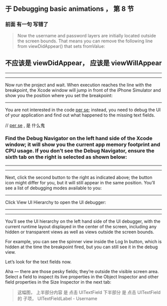 

## 于 Debugging basic animations ， 第 8 节




### 前面 有一句 写错了

> Now the username and password layers are initially located outside the screen bounds. That means you can remove the following line from viewDidAppear() that sets fromValue:


## 不应该是 viewDidAppear，          应该是 viewWillAppear

<hr>


<hr>


Now run the project and wait. When execution reaches the line with the breakpoint, the Xcode window will jump in front of the iPhone Simulator and show you the position where you set the breakpoint:


<hr>


You are not interested in the code <u>per se</u>; instead, you need to debug the UI of your application and find out what happened to the missing text fields.

//  <u>per se</u> , 是 什么鬼


### Find the Debug Navigator on the left hand side of the Xcode window; it will show you the current app memory footprint and CPU usage. If you don’t see the Debug Navigator, ensure the sixth tab on the right is selected as shown below:


<hr>


<hr>





Next, click the second button to the right as indicated above; the button icon might differ for you, but it will still appear in the same position. You’ll see a list of debugging modes available to you:



<hr>


Click View UI Hierarchy to open the UI debugger:


<hr>

<hr>



You’ll see the UI hierarchy on the left hand side of the UI debugger, with the current runtime layout displayed in the center of the screen, including any hidden or transparent views as well as views outside the screen bounds.


For example, you can see the spinner view inside the Log In button, which is hidden at the time the breakpoint fired, but you can still see it in the debug view.


Let’s look for the text fields now.



Aha — there are those pesky fields; they’re outside the visible screen area. Select a field to inspect its live properties in the Object Inspector and other field properties in the Size Inspector in the next tab:


> 这幅图， 上半部分内容 是 点击
> UITextField
> 下半部分 是 点击 UITextField 的 子项， UITextFieldLabel - Username


